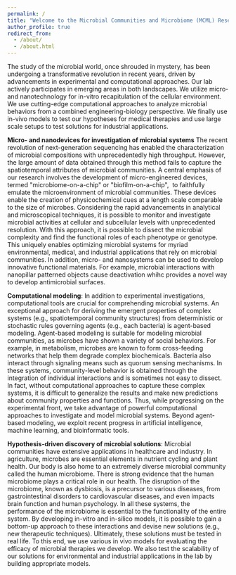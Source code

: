 ```yaml
---
permalink: /
title: "Welcome to the Microbial Communities and Microbiome (MCML) Research Group!"
author_profile: true
redirect_from: 
  - /about/
  - /about.html
---
```


The study of the microbial world, once shrouded in mystery, has been undergoing a transformative revolution in recent years, driven by advancements in experimental and computational approaches. Our lab actively participates in emerging areas in both landscapes. We utilize micro- and nanotechnology for in-vitro recapitulation of the cellular environment. We use cutting-edge computational approaches to analyze microbial behaviors from a combined engineering-biology perspective. We finally use in-vivo models to test our hypotheses for medical therapies and use large scale setups to test solutions for industrial applications.

**Micro- and nanodevices for investigation of microbial systems** The recent revolution of next-generation sequencing has enabled the characterization of microbial compositions with unprecedentedly high throughput. However, the large amount of data obtained through this method fails to capture the spatiotemporal attributes of microbial communities. A central emphasis of our research involves the development of micro-engineered devices, termed "microbiome-on-a-chip" or "biofilm-on-a-chip",  to faithfully emulate the microenvironment of microbial communities. These devices enable the creation of physicochemical cues at a length scale comparable to the size of microbes. Considering the rapid advancements in analytical and microscopical techniques, it is possible to monitor and investigate microbial activities at cellular and subcellular levels with unprecedented resolution. With this approach, it is possible to dissect the microbial complexity and find the functional roles of each phenotype or genotype. This uniquely enables optimizing microbial systems for myriad environmental, medical, and industrial applications that rely on microbial communities. In addition, micro- and nanosystems can be used to develop innovative functional materials. For example, microbial interactions with nanopillar patterned objects cause deactivation whihc provides a novel way to develop antimicrobial surfaces.

**Computational modeling**: In addition to experimental investigations, computational tools are crucial for comprehending microbial systems. An exceptional approach for deriving the emergent properties of complex systems (e.g., spatiotemporal community structures) from deterministic or stochastic rules governing agents (e.g., each bacteria) is agent-based modeling. Agent-based modeling is suitable for modeling microbial communities, as microbes have shown a variety of social behaviors. For example, in metabolism, microbes are known to form cross-feeding networks that help them degrade complex biochemicals. Bacteria also interact through signaling means such as quorum sensing mechanisms. In these systems, community-level behavior is obtained through the integration of individual interactions and is sometimes not easy to dissect. In fact, without computational approaches to capture these complex systems, it is difficult to generalize the results and make new predictions about community properties and functions. Thus, while progressing on the experimental front, we take advantage of powerful computational approaches to investigate and model microbial systems. Beyond agent-based modeling, we exploit recent progress in artificial intelligence, machine learning, and bioinformatic tools.  

**Hypothesis-driven discovery of microbial solutions**: Microbial communities have extensive applications in healthcare and industry. In agriculture, microbes are essential elements in nutrient cycling and plant health. Our body is also home to an extremely diverse microbial community called the human microbiome. There is strong evidence that the human microbiome plays a critical role in our health. The disruption of the microbiome, known as dysbiosis, is a precursor to various diseases, from gastrointestinal disorders to cardiovascular diseases, and even impacts brain function and human psychology. In all these systems, the performance of the microbiome is essential to the functionality of the entire system. By developing in-vitro and in-silico models, it is possible to gain a bottom-up approach to these interactions and devise new solutions (e.g., new therapeutic techniques). Ultimately, these solutions must be tested in real life. To this end, we use various in vivo models for evaluating the efficacy of microbial therapies we develop. We also test the scalability of our solutions for environmental and industrial applications in the lab by building appropriate models.


<!-- ![Microbiome Applications](/images/images.jpeg){width=300px style="float: right;"}-->











<!-- A data-driven personal website
======
Like many other Jekyll-based GitHub Pages templates, academicpages makes you separate the website's content from its form. The content & metadata of your website are in structured markdown files, while various other files constitute the theme, specifying how to transform that content & metadata into HTML pages. You keep these various markdown (.md), YAML (.yml), HTML, and CSS files in a public GitHub repository. Each time you commit and push an update to the repository, the [GitHub pages](https://pages.github.com/) service creates static HTML pages based on these files, which are hosted on GitHub's servers free of charge.

Many of the features of dynamic content management systems (like Wordpress) can be achieved in this fashion, using a fraction of the computational resources and with far less vulnerability to hacking and DDoSing. You can also modify the theme to your heart's content without touching the content of your site. If you get to a point where you've broken something in Jekyll/HTML/CSS beyond repair, your markdown files describing your talks, publications, etc. are safe. You can rollback the changes or even delete the repository and start over -- just be sure to save the markdown files! Finally, you can also write scripts that process the structured data on the site, such as [this one](https://github.com/academicpages/academicpages.github.io/blob/master/talkmap.ipynb) that analyzes metadata in pages about talks to display [a map of every location you've given a talk](https://academicpages.github.io/talkmap.html).

Getting started
======
1. Register a GitHub account if you don't have one and confirm your e-mail (required!)
1. Fork [this repository](https://github.com/academicpages/academicpages.github.io) by clicking the "fork" button in the top right. 
1. Go to the repository's settings (rightmost item in the tabs that start with "Code", should be below "Unwatch"). Rename the repository "[your GitHub username].github.io", which will also be your website's URL.
1. Set site-wide configuration and create content & metadata (see below -- also see [this set of diffs](http://archive.is/3TPas) showing what files were changed to set up [an example site](https://getorg-testacct.github.io) for a user with the username "getorg-testacct")
1. Upload any files (like PDFs, .zip files, etc.) to the files/ directory. They will appear at https://[your GitHub username].github.io/files/example.pdf.  
1. Check status by going to the repository settings, in the "GitHub pages" section

Site-wide configuration
------
The main configuration file for the site is in the base directory in [_config.yml](https://github.com/academicpages/academicpages.github.io/blob/master/_config.yml), which defines the content in the sidebars and other site-wide features. You will need to replace the default variables with ones about yourself and your site's github repository. The configuration file for the top menu is in [_data/navigation.yml](https://github.com/academicpages/academicpages.github.io/blob/master/_data/navigation.yml). For example, if you don't have a portfolio or blog posts, you can remove those items from that navigation.yml file to remove them from the header. 

Create content & metadata
------
For site content, there is one markdown file for each type of content, which are stored in directories like _publications, _talks, _posts, _teaching, or _pages. For example, each talk is a markdown file in the [_talks directory](https://github.com/academicpages/academicpages.github.io/tree/master/_talks). At the top of each markdown file is structured data in YAML about the talk, which the theme will parse to do lots of cool stuff. The same structured data about a talk is used to generate the list of talks on the [Talks page](https://academicpages.github.io/talks), each [individual page](https://academicpages.github.io/talks/2012-03-01-talk-1) for specific talks, the talks section for the [CV page](https://academicpages.github.io/cv), and the [map of places you've given a talk](https://academicpages.github.io/talkmap.html) (if you run this [python file](https://github.com/academicpages/academicpages.github.io/blob/master/talkmap.py) or [Jupyter notebook](https://github.com/academicpages/academicpages.github.io/blob/master/talkmap.ipynb), which creates the HTML for the map based on the contents of the _talks directory).

**Markdown generator**

I have also created [a set of Jupyter notebooks](https://github.com/academicpages/academicpages.github.io/tree/master/markdown_generator
) that converts a CSV containing structured data about talks or presentations into individual markdown files that will be properly formatted for the academicpages template. The sample CSVs in that directory are the ones I used to create my own personal website at stuartgeiger.com. My usual workflow is that I keep a spreadsheet of my publications and talks, then run the code in these notebooks to generate the markdown files, then commit and push them to the GitHub repository.

How to edit your site's GitHub repository
------
Many people use a git client to create files on their local computer and then push them to GitHub's servers. If you are not familiar with git, you can directly edit these configuration and markdown files directly in the github.com interface. Navigate to a file (like [this one](https://github.com/academicpages/academicpages.github.io/blob/master/_talks/2012-03-01-talk-1.md) and click the pencil icon in the top right of the content preview (to the right of the "Raw | Blame | History" buttons). You can delete a file by clicking the trashcan icon to the right of the pencil icon. You can also create new files or upload files by navigating to a directory and clicking the "Create new file" or "Upload files" buttons. 

Example: editing a markdown file for a talk
![Editing a markdown file for a talk](/images/editing-talk.png)

For more info
------
More info about configuring academicpages can be found in [the guide](https://academicpages.github.io/markdown/). The [guides for the Minimal Mistakes theme](https://mmistakes.github.io/minimal-mistakes/docs/configuration/) (which this theme was forked from) might also be helpful.-->
